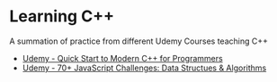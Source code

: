 # Learning C++

A summation of practice from different Udemy Courses teaching C++

- [Udemy - Quick Start to Modern C++ for Programmers](./quick-start-to-modern-cpp/)
- [Udemy - 70+ JavaScript Challenges: Data Structues & Algorithms](./seventy-plus-javascript-challenges/)
